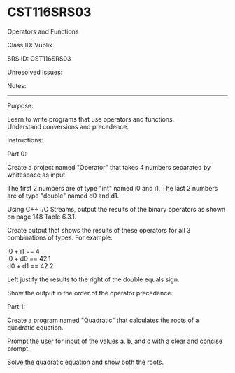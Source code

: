 # CST116SRS03
Operators and Functions


Class ID: Vuplix 

SRS ID: CST116SRS03

Unresolved Issues:  

Notes:  


---

Purpose:  

Learn to write programs that use operators and functions.  
Understand conversions and precedence.  


Instructions:  


Part 0:  

Create a project named "Operator" that takes 4 numbers separated by whitespace as input.  

The first 2 numbers are of type "int" named i0 and i1. The last 2 numbers are of type "double" named d0 and d1.  

Using C++ I/O Streams, output the results of the binary operators as shown on page 148 Table 6.3.1.  

Create output that shows the results of these operators for all 3 combinations of types. For example:  

i0 + i1 == 4  
i0 + d0 == 42.1  
d0 + d1 == 42.2  

Left justify the results to the right of the double equals sign.  

Show the output in the order of the operator precedence.  


Part 1:  

Create a program named "Quadratic" that calculates the roots of a quadratic equation.

Prompt the user for input of the values a, b, and c with a clear and concise prompt. 

Solve the quadratic equation and show both the roots. 

